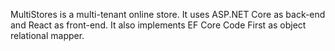 MultiStores is a multi-tenant online store. It uses ASP.NET Core as back-end and React as front-end. It also implements EF Core Code First as object relational mapper. 
